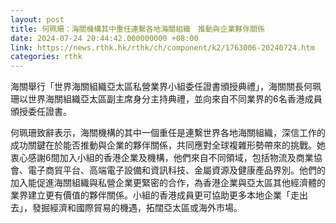 ```yaml
---
layout: post
title: 何珮珊：海關機構其中重任連繫各地海關組織　推動與企業夥伴關係
date: 2024-07-24 20:44:42.000000000 +08:00
link: https://news.rthk.hk/rthk/ch/component/k2/1763006-20240724.htm
categories: rthk
---
```


海關舉行「世界海關組織亞太區私營業界小組委任證書頒授典禮」，海關關長何珮珊以世界海關組織亞太區副主席身分主持典禮，並向來自不同業界的6名香港成員頒授委任證書。

何珮珊致辭表示，海關機構的其中一個重任是連繫世界各地海關組織，深信工作的成功關鍵在於能否推動與企業的夥伴關係，共同應對全球複雜形勢帶來的挑戰。她衷心感謝6間加入小組的香港企業及機構，他們來自不同領域，包括物流及商業協會、電子商貿平台、高端電子設備和資訊科技、金屬資源及健康產品界別。他們的加入能促進海關組織與私營企業更緊密的合作，為香港企業與亞太區其他經濟體的業界建立更有價值的夥伴關係。小組的香港成員更可協助更多本地企業「走出去」，發掘經濟和國際貿易的機遇，拓闊亞太區或海外市場。
